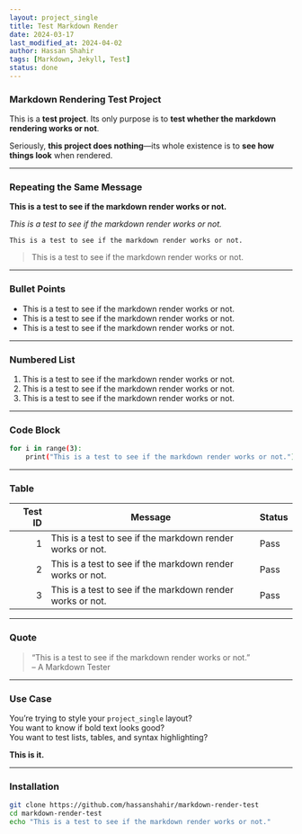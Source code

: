 ```yaml
---
layout: project_single
title: Test Markdown Render
date: 2024-03-17
last_modified_at: 2024-04-02
author: Hassan Shahir
tags: [Markdown, Jekyll, Test]
status: done
---
```


### Markdown Rendering Test Project

This is a **test project**. Its only purpose is to **test whether the markdown rendering works or not**.

Seriously, **this project does nothing**—its whole existence is to **see how things look** when rendered.

---

### Repeating the Same Message

**This is a test to see if the markdown render works or not.**

*This is a test to see if the markdown render works or not.*

`This is a test to see if the markdown render works or not.`

> This is a test to see if the markdown render works or not.

---

### Bullet Points

- This is a test to see if the markdown render works or not.
- This is a test to see if the markdown render works or not.
- This is a test to see if the markdown render works or not.

---

### Numbered List

1. This is a test to see if the markdown render works or not.
2. This is a test to see if the markdown render works or not.
3. This is a test to see if the markdown render works or not.

---

### Code Block

```bash
for i in range(3):
    print("This is a test to see if the markdown render works or not.")
```

---

### Table

| Test ID | Message                                           | Status   |
|--------:|---------------------------------------------------|----------|
| 1       | This is a test to see if the markdown render works or not. | Pass |
| 2       | This is a test to see if the markdown render works or not. | Pass |
| 3       | This is a test to see if the markdown render works or not. | Pass |

---

### Quote

> “This is a test to see if the markdown render works or not.”  
> – A Markdown Tester

---

### Use Case

You’re trying to style your `project_single` layout?  
You want to know if bold text looks good?  
You want to test lists, tables, and syntax highlighting?

**This is it.**

---

### Installation

```bash
git clone https://github.com/hassanshahir/markdown-render-test
cd markdown-render-test
echo "This is a test to see if the markdown render works or not."
```
